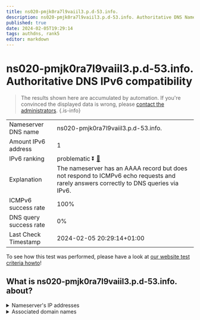 ```yaml
---
title: ns020-pmjk0ra7l9vaiil3.p.d-53.info.
description: ns020-pmjk0ra7l9vaiil3.p.d-53.info. Authoritative DNS Nameserver IPv6 compatibility
published: true
date: 2024-02-05T19:29:14
tags: authdns, rank5
editor: markdown
---
```


# ns020-pmjk0ra7l9vaiil3.p.d-53.info. Authoritative DNS IPv6 compatibility

> The results shown here are accumulated by automation. If you're convinced the displayed data is wrong, please [contact the administrators](/howto/chat). 
{.is-info}




|   |   |
| - | - |
| Nameserver DNS name | ns020-pmjk0ra7l9vaiil3.p.d-53.info.
| Amount IPv6 address | 1
| IPv6 ranking | problematic :arrow_double_down: [🔗](/howto/ranking) |
| Explanation | The nameserver has an AAAA record but does not respond to ICMPv6 echo requests and rarely answers correctly to DNS queries via IPv6. |
| ICMPv6 success rate | 100%|
| DNS query success rate | 0% |
| Last Check Timestamp | 2024-02-05 20:29:14+01:00 |

To see how this test was performed, please have a look at [our website test criteria howto](/howto/testcriteria/authdns)!


## What is ns020-pmjk0ra7l9vaiil3.p.d-53.info. about?




<details>
<summary>Nameserver's IP addresses</summary>

2001:240:bb81::28:51

</details>



<details>
<summary>Associated domain names</summary>

www.daiichisankyo.com

</details>
